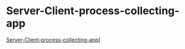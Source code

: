 # Server-Client-process-collecting-app
[Server-Client-process-collecting-app](http://img.youtube.com/vi/<https://youtu.be/z-i__DIJxmw>/0.jpg)]
